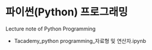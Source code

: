 # 파이썬(Python) 프로그래밍
Lecture note of Python Programming

- Tacademy_python programming_자료형 및 연산자.ipynb

